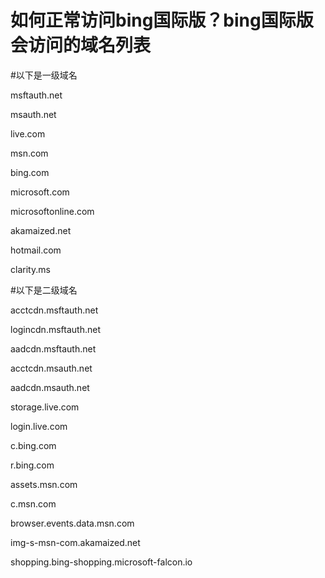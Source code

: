 # 如何正常访问bing国际版？bing国际版会访问的域名列表
#以下是一级域名

msftauth.net

msauth.net

live.com

msn.com

bing.com

microsoft.com

microsoftonline.com

akamaized.net

hotmail.com

clarity.ms

#以下是二级域名

acctcdn.msftauth.net

logincdn.msftauth.net

aadcdn.msftauth.net

acctcdn.msauth.net

aadcdn.msauth.net

storage.live.com

login.live.com

c.bing.com

r.bing.com

assets.msn.com

c.msn.com

browser.events.data.msn.com

img-s-msn-com.akamaized.net

shopping.bing-shopping.microsoft-falcon.io


